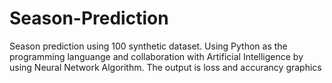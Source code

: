 # Season-Prediction
Season prediction using 100 synthetic dataset. Using Python as the programming languange and collaboration with Artificial Intelligence by using Neural Network Algorithm. The output is loss and accurancy graphics
